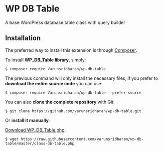 # WP DB Table
A base WordPress database table class with query builder

## Installation
The preferred way to install this extension is through [Composer](http://getcomposer.org/download/).

To install **WP_DB_Table library**, simply:

    $ composer require Varunsridharan/wp-db-table

The previous command will only install the necessary files, if you prefer to **download the entire source code** you can use:

    $ composer require Varunsridharan/wp-db-table --prefer-source

You can also **clone the complete repository** with Git:

    $ git clone https://github.com/varunsridharan/wp-db-table.git

Or **install it manually**:

[Download WP_DB_Table.php](https://raw.githubusercontent.com/varunsridharan/wp-db-table/master/class-db-table.php):

    $ wget https://raw.githubusercontent.com/varunsridharan/wp-db-table/master/class-db-table.php

